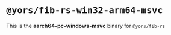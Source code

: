 # `@yors/fib-rs-win32-arm64-msvc`

This is the **aarch64-pc-windows-msvc** binary for `@yors/fib-rs`

